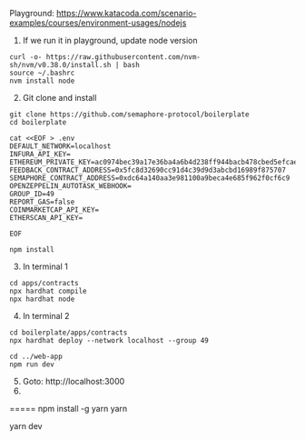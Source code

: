 
Playground: https://www.katacoda.com/scenario-examples/courses/environment-usages/nodejs

1. If we run it in playground, update node version
```
curl -o- https://raw.githubusercontent.com/nvm-sh/nvm/v0.38.0/install.sh | bash
source ~/.bashrc
nvm install node
```

2. Git clone and install
```
git clone https://github.com/semaphore-protocol/boilerplate
cd boilerplate

cat <<EOF > .env
DEFAULT_NETWORK=localhost
INFURA_API_KEY=
ETHEREUM_PRIVATE_KEY=ac0974bec39a17e36ba4a6b4d238ff944bacb478cbed5efcae784d7bf4f2ff80
FEEDBACK_CONTRACT_ADDRESS=0x5fc8d32690cc91d4c39d9d3abcbd16989f875707
SEMAPHORE_CONTRACT_ADDRESS=0xdc64a140aa3e981100a9beca4e685f962f0cf6c9
OPENZEPPELIN_AUTOTASK_WEBHOOK=
GROUP_ID=49
REPORT_GAS=false
COINMARKETCAP_API_KEY=
ETHERSCAN_API_KEY=

EOF

npm install
```

3. In terminal 1
```
cd apps/contracts
npx hardhat compile
npx hardhat node
```

4. In terminal 2
```
cd boilerplate/apps/contracts
npx hardhat deploy --network localhost --group 49

cd ../web-app
npm run dev
```

5. Goto: http://localhost:3000
6. 
=====
npm install -g yarn
yarn



yarn dev
